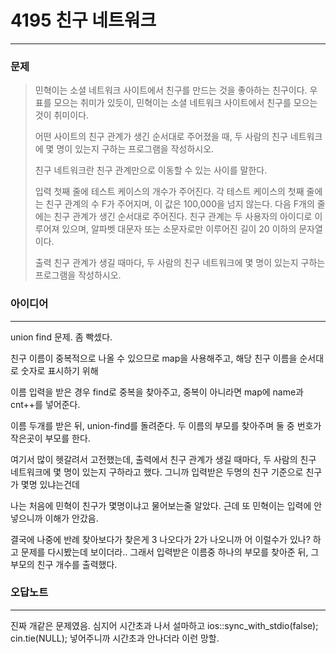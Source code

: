 # 4195 친구 네트워크
------------
### 문제

>민혁이는 소셜 네트워크 사이트에서 친구를 만드는 것을 좋아하는 친구이다. 우표를 모으는 취미가 있듯이, 민혁이는 소셜 네트워크 사이트에서 친구를 모으는 것이 취미이다.
>
>어떤 사이트의 친구 관계가 생긴 순서대로 주어졌을 때, 두 사람의 친구 네트워크에 몇 명이 있는지 구하는 프로그램을 작성하시오.
>
>친구 네트워크란 친구 관계만으로 이동할 수 있는 사이를 말한다.
>
>입력
>첫째 줄에 테스트 케이스의 개수가 주어진다. 각 테스트 케이스의 첫째 줄에는 친구 관계의 수 F가 주어지며, 이 값은 100,000을 넘지 않는다. 다음 F개의 줄에는 친구 관계가 생긴 순서대로 주어진다. 친구 관계는 두 사용자의 아이디로 이루어져 있으며, 알파벳 대문자 또는 소문자로만 이루어진 길이 20 이하의 문자열이다.
>
>출력
친구 관계가 생길 때마다, 두 사람의 친구 네트워크에 몇 명이 있는지 구하는 프로그램을 작성하시오.

### 아이디어 
----------
union find 문제.
좀 빡셌다.

친구 이름이 중복적으로 나올 수 있으므로 map을 사용해주고,
해당 친구 이름을 순서대로 숫자로 표시하기 위해

이름 입력을 받은 경우 find로 중복을 찾아주고,
중복이 아니라면 map에 name과 cnt++를 넣어준다.

이름 두개를 받은 뒤, union-find를 돌려준다.
두 이름의 부모를 찾아주며 둘 중 번호가 작은곳이 부모를 한다.

여기서 많이 헷갈려서 고전했는데,
출력에서 친구 관계가 생길 때마다, 두 사람의 친구 네트워크에 몇 명이 있는지 구하라고 했다.
그니까 입력받은 두명의 친구 기준으로 친구가 몇명 있냐는건데

나는 처음에 민혁이 친구가 몇명이냐고 물어보는줄 알았다.
근데 또 민혁이는 입력에 안넣으니까 이해가 안갔음.

결국에 나중에 반례 찾아보다가 찾은게
3 나오다가 2가 나오니까 어 이럴수가 있나? 하고 문제를 다시봤는데 보이더라..
그래서 입력받은 이름중 하나의 부모를 찾아준 뒤,
그 부모의 친구 개수를 출력했다.


### 오답노트
----------
진짜 개같은 문제였음.
심지어 시간초과 나서 설마하고
ios::sync_with_stdio(false);
cin.tie(NULL);
넣어주니까 시간초과 안나더라 이런 망할.